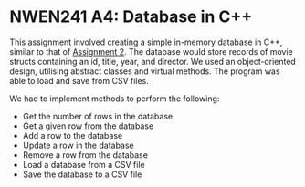 # NWEN241 A4: Database in C++

This assignment involved creating a simple in-memory database in C++, similar to that of [Assignment 2](./A2.md). The database would store records of movie structs containing an id, title, year, and director. We used an object-oriented design, utilising abstract classes and virtual methods. The program was able to load and save from CSV files.

We had to implement methods to perform the following:
- Get the number of rows in the database
- Get a given row from the database
- Add a row to the database
- Update a row in the database
- Remove a row from the database
- Load a database from a CSV file
- Save the database to a CSV file

